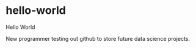 # hello-world
Hello World

New programmer testing out github to store future data science projects.
